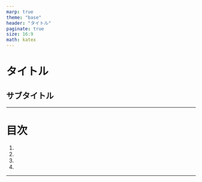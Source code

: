 ```yaml
---
marp: true
theme: "base"
header: "タイトル"
paginate: true
size: 16:9
math: katex
---
```

<!--
_class: lead
-->
# タイトル
## サブタイトル

---
<!--
_class: toc
-->
# 目次
  1.
  2.
  3.
  4.

<!-- ---

# 引用サンプル

〇〇が成り立つ$^{[1]}$

〇〇も成り立つ$^{[2]}$

> [1] https://example.com
> [2] https://sub.example.com -->

<!-- | TH | TH | TH |
| :---: | :---: | :---: |
| TD | TD | TD |
| TD | TD | TD | -->

---
<!-- これ以降に記述 -->
